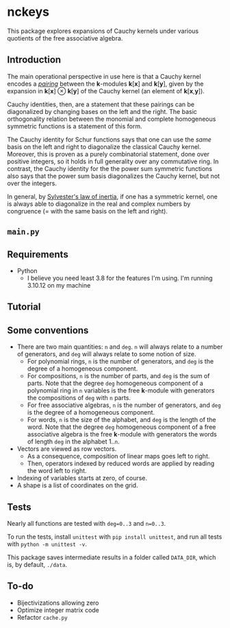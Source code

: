 # nckeys

This package explores expansions of Cauchy kernels under various quotients of
the free associative algebra.

## Introduction

The main operational perspective in use here is that a Cauchy kernel encodes a 
[*pairing*](https://en.wikipedia.org/wiki/Pairing) between the **k**-modules 
**k**\[**x**\] and **k**\[**y**\], given by the expansion in 
**k**\[**x**\] ⊗ **k**\[**y**\] of the Cauchy kernel (an element of 
**k**\[**x**,**y**\]).

Cauchy identities, then, are a statement that these pairings can be diagonalized
by changing bases on the left and the right. The basic orthogonality relation
between the monomial and complete homogeneous symmetric functions is a statement
of this form.

The Cauchy identity for Schur functions says that one can use the *same* basis
on the left and right to diagonalize the classical Cauchy kernel.
Moreover, this is proven as a purely combinatorial statement, done over positive 
integers, so it holds in full generality over any commutative ring.
In contrast, the Cauchy identity for the the power sum symmetric functions also 
says that the power sum basis diagonalizes the Cauchy kernel, but not over the 
integers.

In general, by
[Sylvester's law of inertia](https://en.wikipedia.org/wiki/Sylvester%27s_law_of_inertia), 
if one has a symmetric kernel, one is always able to diagonalize in the real and
complex numbers by congruence (= with the same basis on the left and right).


## `main.py`


## Requirements

- Python
    - I believe you need least 3.8 for the features I'm using. 
    I'm running 3.10.12 on my machine


## Tutorial


## Some conventions

- There are two main quantities: `n` and `deg`. `n` will always relate to a 
number of generators, and `deg` will always relate to some notion of size.
    - For polynomial rings, `n` is the number of generators, and `deg` is the
    degree of a homogeneous component.
    - For compositions, `n` is the number of parts, and `deg` is the sum of 
    parts. Note that the degree `deg` homogeneous component of a polynomial ring
    in `n` variables is the free **k**-module with generators the compositions 
    of `deg` with `n` parts.
    - For free associative algebras, `n` is the number of generators, and `deg` 
    is the degree of a homogeneous component.
    - For words, `n` is the size of the alphabet, and `deg` is the length of
    the word. Note that the degree `deg` homogeneous component of a free 
    associative algebra is the free **k**-module with generators the words of
    length `deg` in the alphabet 1..`n`.
- Vectors are viewed as row vectors.
    - As a consequence, composition of linear maps goes left to right.
    - Then, operators indexed by reduced words are applied by reading the
    word left to right.
- Indexing of variables starts at zero, of course.
- A shape is a list of coordinates on the grid.


## Tests

Nearly all functions are tested with `deg=0..3` and `n=0..3`. 

To run the tests, install `unittest` with `pip install unittest`, and run all
tests with `python -m unittest -v`.

This package saves intermediate results in a folder called `DATA_DIR`, which is,
by default, `./data`.


## To-do

- Bijectivizations allowing zero
- Optimize integer matrix code
- Refactor `cache.py`
